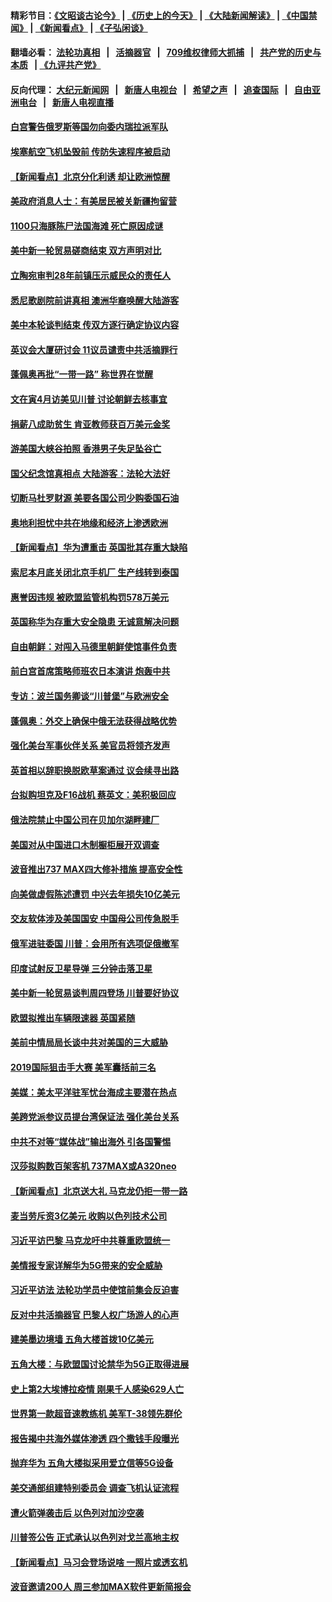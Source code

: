 #### 精彩节目：[《文昭谈古论今》](http://134.209.198.168/wenzhao) | [《历史上的今天》](http://134.209.198.168/today-in-history) | [《大陆新闻解读》](http://134.209.198.168/ntdtv-comedy) | [《中国禁闻》](http://134.209.198.168/ntdtv-news) | [《新闻看点》](http://134.209.198.168/news-insight) | [《子弘闲谈》](http://134.209.198.168/zihongxiantan/) 

  #### 翻墙必看： [法轮功真相](http://134.209.198.168:10000/videos/truth.html) &nbsp;&nbsp;|&nbsp;&nbsp; [活摘器官](http://134.209.198.168:10000/videos/res/Organs/) &nbsp;&nbsp;|&nbsp;&nbsp; [709维权律师大抓捕](http://134.209.198.168:10000/videos/709/) &nbsp;&nbsp;|&nbsp;&nbsp; [共产党的历史与本质](http://134.209.198.168:10000/videos/ccp.html) &nbsp;&nbsp;| [《九评共产党》](http://134.209.198.168:10000/videos/jiuping/) 

#### 反向代理： [大纪元新闻网](http://134.209.198.168:10080/) &nbsp;&nbsp;|&nbsp;&nbsp; [新唐人电视台](http://134.209.198.168:8000/) &nbsp;&nbsp;|&nbsp;&nbsp; [希望之声](http://134.209.198.168:8200/) &nbsp;&nbsp;|&nbsp;&nbsp; [追查国际](http://134.209.198.168:10010/) &nbsp;&nbsp;|&nbsp;&nbsp; [自由亚洲电台](http://134.209.198.168:9800/) &nbsp;&nbsp;|&nbsp;&nbsp; [新唐人电视直播](http://134.209.198.168/) 

#### [白宫警告俄罗斯等国勿向委内瑞拉派军队](../pages/nsc418/n11149658.md?t=03292137) 

#### [埃塞航空飞机坠毁前 传防失速程序被启动](../pages/nsc418/n11149281.md?t=03292137) 

#### [【新闻看点】北京分化利诱 却让欧洲惊醒](../pages/nsc418/n11149321.md?t=03292137) 

#### [美政府消息人士：有美居民被关新疆拘留营](../pages/nsc418/n11149339.md?t=03292137) 

#### [1100只海豚陈尸法国海滩 死亡原因成谜](../pages/nsc418/n11148870.md?t=03292137) 

#### [美中新一轮贸易磋商结束 双方声明对比](../pages/nsc418/n11149183.md?t=03292137) 

#### [立陶宛审判28年前镇压示威民众的责任人](../pages/nsc418/n11148633.md?t=03292137) 

#### [悉尼歌剧院前讲真相 澳洲华裔唤醒大陆游客](../pages/nsc418/n11148530.md?t=03292137) 

#### [美中本轮谈判结束 传双方逐行确定协议内容](../pages/nsc418/n11148669.md?t=03292137) 

#### [英议会大厦研讨会 11议员谴责中共活摘罪行](../pages/nsc418/n11147307.md?t=03292137) 

#### [蓬佩奥再批“一带一路” 称世界在觉醒](../pages/nsc418/n11148618.md?t=03292137) 

#### [文在寅4月访美见川普 讨论朝鲜去核事宜](../pages/nsc418/n11148476.md?t=03292137) 

#### [捐薪八成助贫生 肯亚教师获百万美元金奖](../pages/nsc418/n11148002.md?t=03292137) 

#### [游美国大峡谷拍照 香港男子失足坠谷亡](../pages/nsc418/n11147271.md?t=03292137) 

#### [国父纪念馆真相点 大陆游客：法轮大法好](../pages/nsc418/n11146855.md?t=03292137) 

#### [切断马杜罗财源 美要各国公司少购委国石油](../pages/nsc418/n11147170.md?t=03292137) 

#### [奥地利担忧中共在地缘和经济上渗透欧洲](../pages/nsc418/n11147131.md?t=03292137) 

#### [【新闻看点】华为遭重击 英国批其存重大缺陷](../pages/nsc418/n11146848.md?t=03292137) 

#### [索尼本月底关闭北京手机厂 生产线转到泰国](../pages/nsc418/n11146898.md?t=03292137) 

#### [惠誉因违规 被欧盟监管机构罚578万美元](../pages/nsc418/n11146571.md?t=03292137) 

#### [英国称华为存重大安全隐患 无诚意解决问题](../pages/nsc418/n11146736.md?t=03292137) 

#### [自由朝鲜：对闯入马德里朝鲜使馆事件负责](../pages/nsc418/n11145851.md?t=03292137) 

#### [前白宫首席策略师班农日本演讲 炮轰中共](../pages/nsc418/n11145680.md?t=03292137) 

#### [专访：波兰国务卿谈“川普堡”与欧洲安全](../pages/nsc418/n11144470.md?t=03292137) 

#### [蓬佩奥：外交上确保中俄无法获得战略优势](../pages/nsc418/n11144977.md?t=03292137) 

#### [强化美台军事伙伴关系 美官员将领齐发声](../pages/nsc418/n11144937.md?t=03292137) 

#### [英首相以辞职换脱欧草案通过 议会续寻出路](../pages/nsc418/n11144731.md?t=03292137) 

#### [台拟购坦克及F16战机 蔡英文：美积极回应](../pages/nsc418/n11144759.md?t=03292137) 

#### [俄法院禁止中国公司在贝加尔湖畔建厂](../pages/nsc418/n11144697.md?t=03292137) 

#### [美国对从中国进口木制橱柜展开双调查](../pages/nsc418/n11144673.md?t=03292137) 

#### [波音推出737 MAX四大修补措施 提高安全性](../pages/nsc418/n11144521.md?t=03292137) 

#### [向美做虚假陈述遭罚 中兴去年损失10亿美元](../pages/nsc418/n11144356.md?t=03292137) 

#### [交友软体涉及美国国安 中国母公司传急脱手](../pages/nsc418/n11144181.md?t=03292137) 

#### [俄军进驻委国 川普：会用所有选项促俄撤军](../pages/nsc418/n11144268.md?t=03292137) 

#### [印度试射反卫星导弹 三分钟击落卫星](../pages/nsc418/n11144027.md?t=03292137) 

#### [美中新一轮贸易谈判周四登场 川普要好协议](../pages/nsc418/n11144151.md?t=03292137) 

#### [欧盟拟推出车辆限速器 英国紧随](../pages/nsc418/n11143685.md?t=03292137) 

#### [美前中情局局长谈中共对美国的三大威胁](../pages/nsc418/n11143495.md?t=03292137) 

#### [2019国际狙击手大赛 美军囊括前三名](../pages/nsc418/n11143339.md?t=03292137) 

#### [美媒：美太平洋驻军忧台海成主要潜在热点](../pages/nsc418/n11142846.md?t=03292137) 

#### [美跨党派参议员提台湾保证法 强化美台关系](../pages/nsc418/n11142602.md?t=03292137) 

#### [中共不对等“媒体战”输出海外 引各国警惕](../pages/nsc418/n11141857.md?t=03292137) 

#### [汉莎拟购数百架客机 737MAX或A320neo](../pages/nsc418/n11141877.md?t=03292137) 

#### [【新闻看点】北京送大礼 马克龙仍拒一带一路](../pages/nsc418/n11141442.md?t=03292137) 

#### [麦当劳斥资3亿美元 收购以色列技术公司](../pages/nsc418/n11141614.md?t=03292137) 

#### [习近平访巴黎 马克龙吁中共尊重欧盟统一](../pages/nsc418/n11141400.md?t=03292137) 

#### [美情报专家详解华为5G带来的安全威胁](../pages/nsc418/n11141562.md?t=03292137) 

#### [习近平访法 法轮功学员中使馆前集会反迫害](../pages/nsc418/n11140913.md?t=03292137) 

#### [反对中共活摘器官 巴黎人权广场游人的心声](../pages/nsc418/n11141160.md?t=03292137) 

#### [建美墨边境墙 五角大楼首拨10亿美元](../pages/nsc418/n11141035.md?t=03292137) 

#### [五角大楼：与欧盟国讨论禁华为5G正取得进展](../pages/nsc418/n11141169.md?t=03292137) 

#### [史上第2大埃博拉疫情 刚果千人感染629人亡](../pages/nsc418/n11140915.md?t=03292137) 

#### [世界第一款超音速教练机 美军T-38领先群伦](../pages/nsc418/n11140925.md?t=03292137) 

#### [报告揭中共海外媒体渗透 四个撒钱手段曝光](../pages/nsc418/n11139646.md?t=03292137) 

#### [抛弃华为 五角大楼拟采用爱立信等5G设备](../pages/nsc418/n11140051.md?t=03292137) 

#### [美交通部组建特别委员会 调查飞机认证流程](../pages/nsc418/n11139656.md?t=03292137) 

#### [遭火箭弹袭击后 以色列对加沙空袭](../pages/nsc418/n11139379.md?t=03292137) 

#### [川普签公告 正式承认以色列对戈兰高地主权](../pages/nsc418/n11139451.md?t=03292137) 

#### [【新闻看点】马习会登场说啥 一照片或透玄机](../pages/nsc418/n11139207.md?t=03292137) 

#### [波音邀请200人 周三参加MAX软件更新简报会](../pages/nsc418/n11138787.md?t=03292137) 

